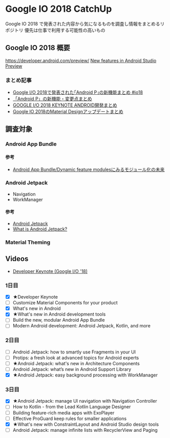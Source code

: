 # Google IO 2018 CatchUp

Google IO 2018 で発表された内容から気になるものを調査し情報をまとめるリポジトリ
優先は仕事で利用する可能性の高いもの

## Google IO 2018 概要

https://developer.android.com/preview/
[New features in Android Studio Preview](https://developer.android.com/studio/preview/features)

### まとめ記事

* [Google I/O 2018で発表された｢Android P｣の新機能まとめ #io18](https://www.gizmodo.jp/2018/05/android-p-new-feature-io18.html)
* [「Android P」の新機能・変更点まとめ](https://mobilelaby.com/blog-entry-android-p-matome.html)
* [GOOGLE I/O 2018 KEYNOTE ANDROID開発まとめ](https://techbooster.org/android/18079/)
* [Google IO 2018のMaterial Designアップデートまとめ](https://note.mu/kenichiikeuchi/n/na9d3fc5093be)

## 調査対象

### Android App Bundle

#### 参考

* [Android App Bundle/Dynamic feature modulesにみるモジュール化の未来](http://tomoima525.hatenablog.com/entry/2018/05/10/092208)

### Android Jetpack

* Navigation
* WorkManager

#### 参考

* [Android Jetpack](https://developer.android.com/jetpack/)
* [What is Android Jetpack?](https://android.jlelse.eu/what-is-android-jetpack-737095e88161)

### Material Theming

## Videos

* [Developer Keynote (Google I/O '18)](https://www.youtube.com/watch?v=flU42CTF3MQ)

### 1日目

- [x] ★Developer Keynote
- [ ] Customize Material Components for your product
- [x] What's new in Android
- [x] ★What's new in Android development tools
- [ ] Build the new, modular Android App Bundle
- [ ] Modern Android development: Android Jetpack, Kotlin, and more

### 2日目

- [ ] Android Jetpack: how to smartly use Fragments in your UI
- [ ] Protips: a fresh look at advanced topics for Android experts
- [ ] ★Android Jetpack: what's new in Architecture Components
- [ ] Android Jetpack: what’s new in Android Support Library
- [x] ★Android Jetpack: easy background processing with WorkManager

### 3日目

- [x] ★Android Jetpack: manage UI navigation with Navigation Controller
- [ ] How to Kotlin - from the Lead Kotlin Language Designer
- [ ] Building feature-rich media apps with ExoPlayer
- [ ] Effective ProGuard keep rules for smaller applications
- [x] ★What's new with ConstraintLayout and Android Studio design tools
- [ ] Android Jetpack: manage infinite lists with RecyclerView and Paging
